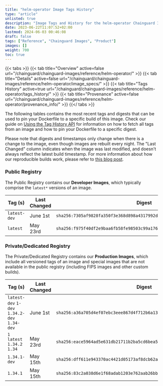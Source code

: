 ```yaml
---
title: "helm-operator Image Tags History"
type: "article"
unlisted: true
description: "Image Tags and History for the helm-operator Chainguard Image"
date: 2023-06-22T11:07:52+02:00
lastmod: 2024-06-03 00:46:08
draft: false
tags: ["Reference", "Chainguard Images", "Product"]
images: []
weight: 700
toc: true
---
```


{{< tabs >}}
{{< tab title="Overview" active=false url="/chainguard/chainguard-images/reference/helm-operator/" >}}
{{< tab title="Details" active=false url="/chainguard/chainguard-images/reference/helm-operator/image_specs/" >}}
{{< tab title="Tags History" active=true url="/chainguard/chainguard-images/reference/helm-operator/tags_history/" >}}
{{< tab title="Provenance" active=false url="/chainguard/chainguard-images/reference/helm-operator/provenance_info/" >}}
{{</ tabs >}}

The following tables contains the most recent tags and digests that can be used to pin your Dockerfile to a specific build of this image. Check our guide on [Using the Tag History API](/chainguard/chainguard-images/using-the-tag-history-api/) for information on how to fetch all tags from an image and how to pin your Dockerfile to a specific digest.

Please note that digests and timestamps only change when there is a change to the image, even though images are rebuilt every night. The "Last Changed" column indicates when the image was last modified, and doesn't always reflect the latest build timestamp. For more information about how our reproducible builds work, please refer to [this blog post](https://www.chainguard.dev/unchained/reproducing-chainguards-reproducible-image-builds).

### Public Registry
The Public Registry contains our **Developer Images**, which typically comprise the `latest*` versions of an image.

| Tag (s)       | Last Changed | Digest                                                                    |
|---------------|--------------|---------------------------------------------------------------------------|
|  `latest-dev` | June 1st     | `sha256:7305af9828fa350f3e368d898a4317992d12699bfb92d2ab4707a5d12dd2b3ba` |
|  `latest`     | May 23rd     | `sha256:f975f40df2e9baa6fb58fe98503c99a176f5244c45dc4023fda28cd992ef3a16` |


### Private/Dedicated Registry
The Private/Dedicated Registry contains our **Production Images**, which include all versioned tags of an image and special images that are not available in the public registry (including FIPS images and other custom builds).

| Tag (s)                                       | Last Changed | Digest                                                                    |
|-----------------------------------------------|--------------|---------------------------------------------------------------------------|
|  `latest-dev` `1-dev` `1.34.2-dev` `1.34-dev` | June 1st     | `sha256:a36a705d4ef07ebc3eee867d4f712b6a13884a62bf0107a26c3b8a395a7c029e` |
|  `1` `latest` `1.34.2` `1.34`                 | May 23rd     | `sha256:eace5964ad5e631db21711b2ba5cd6bea51650ef4614137e1e7f84ea510171a8` |
|  `1.34.1-dev`                                 | May 15th     | `sha256:dff611e943370ac4421d05173af8dcb62a2a9fdc7d3945415e2d99b189f5ecf1` |
|  `1.34.1`                                     | May 15th     | `sha256:83c2a038d6e1f68adab1203e762aab26bb02e66f3d48f4fac1933126f388282e` |

